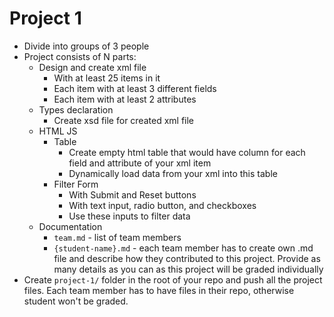 # Project 1

- Divide into groups of 3 people
- Project consists of N parts:
  - Design and create xml file
    - With at least 25 items in it
    - Each item with at least 3 different fields
    - Each item with at least 2 attributes
  - Types declaration
    - Create xsd file for created xml file
  - HTML JS
    - Table
      - Create empty html table that would have column for each field and attribute of your xml item
      - Dynamically load data from your xml into this table
    - Filter Form
      - With Submit and Reset buttons
      - With text input, radio button, and checkboxes
      - Use these inputs to filter data
  - Documentation
    - `team.md` - list of team members
    - `{student-name}.md` - each team member has to create own .md file and describe how they contributed to this project. Provide as many details as you can as this project will be graded individually
- Create `project-1/` folder in the root of your repo and push all the project files. Each team member has to have files in their repo, otherwise student won't be graded.
